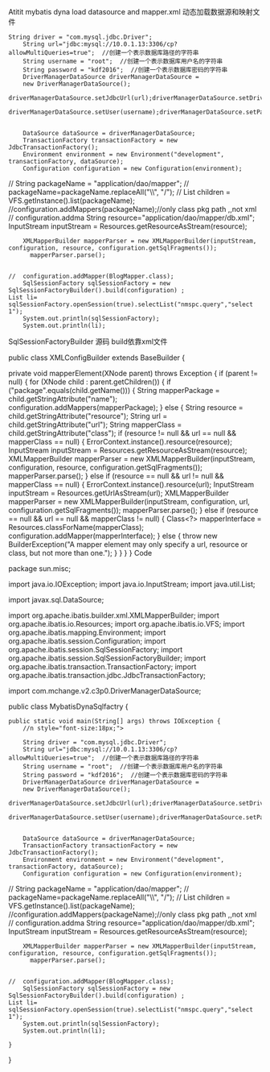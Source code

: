 Atitit mybatis  dyna load datasource  and mapper.xml 动态加载数据源和映射文件

	String driver = "com.mysql.jdbc.Driver";
		String url="jdbc:mysql://10.0.1.13:3306/cp?allowMultiQueries=true";  //创建一个表示数据库路径的字符串
		String username = "root";  //创建一个表示数据库用户名的字符串
		String password = "kdf2016";  //创建一个表示数据库密码的字符串
		DriverManagerDataSource driverManagerDataSource = 
		new DriverManagerDataSource();
		driverManagerDataSource.setJdbcUrl(url);driverManagerDataSource.setDriverClass(driver);
		driverManagerDataSource.setUser(username);driverManagerDataSource.setPassword(password);
		
		
		DataSource dataSource = driverManagerDataSource;
		TransactionFactory transactionFactory = new JdbcTransactionFactory();
		Environment environment = new Environment("development", transactionFactory, dataSource);
		Configuration configuration = new Configuration(environment);
//		String packageName = "application/dao/mapper";
//		packageName=packageName.replaceAll("\\\\", "/");
	//	 List<String> children = VFS.getInstance().list(packageName);
		//configuration.addMappers(packageName);//only class pkg path ,,not xml
	//	configuration.addma
		 String resource="application/dao/mapper/db.xml";
		  InputStream inputStream = Resources.getResourceAsStream(resource);
         
		XMLMapperBuilder mapperParser = new XMLMapperBuilder(inputStream, configuration, resource, configuration.getSqlFragments());
          mapperParser.parse();
		 
		 
	//	configuration.addMapper(BlogMapper.class);
		SqlSessionFactory sqlSessionFactory = new SqlSessionFactoryBuilder().build(configuration) ;
	List li=	sqlSessionFactory.openSession(true).selectList("nmspc.query","select 1");
		System.out.println(sqlSessionFactory);
		System.out.println(li);




SqlSessionFactoryBuilder 源码 build依靠xml文件

public class XMLConfigBuilder extends BaseBuilder {

  private void mapperElement(XNode parent) throws Exception {
    if (parent != null) {
      for (XNode child : parent.getChildren()) {
        if ("package".equals(child.getName())) {
          String mapperPackage = child.getStringAttribute("name");
          configuration.addMappers(mapperPackage);
        } else {
          String resource = child.getStringAttribute("resource");
          String url = child.getStringAttribute("url");
          String mapperClass = child.getStringAttribute("class");
          if (resource != null && url == null && mapperClass == null) {
            ErrorContext.instance().resource(resource);
            InputStream inputStream = Resources.getResourceAsStream(resource);
            XMLMapperBuilder mapperParser = new XMLMapperBuilder(inputStream, configuration, resource, configuration.getSqlFragments());
            mapperParser.parse();
          } else if (resource == null && url != null && mapperClass == null) {
            ErrorContext.instance().resource(url);
            InputStream inputStream = Resources.getUrlAsStream(url);
            XMLMapperBuilder mapperParser = new XMLMapperBuilder(inputStream, configuration, url, configuration.getSqlFragments());
            mapperParser.parse();
          } else if (resource == null && url == null && mapperClass != null) {
            Class<?> mapperInterface = Resources.classForName(mapperClass);
            configuration.addMapper(mapperInterface);
          } else {
            throw new BuilderException("A mapper element may only specify a url, resource or class, but not more than one.");
          }
        }
      }
    }
Code


package sun.misc;

import java.io.IOException;
import java.io.InputStream;
import java.util.List;

import javax.sql.DataSource;

import org.apache.ibatis.builder.xml.XMLMapperBuilder;
import org.apache.ibatis.io.Resources;
import org.apache.ibatis.io.VFS;
import org.apache.ibatis.mapping.Environment;
import org.apache.ibatis.session.Configuration;
import org.apache.ibatis.session.SqlSessionFactory;
import org.apache.ibatis.session.SqlSessionFactoryBuilder;
import org.apache.ibatis.transaction.TransactionFactory;
import org.apache.ibatis.transaction.jdbc.JdbcTransactionFactory;
 

import com.mchange.v2.c3p0.DriverManagerDataSource;

public class MybatisDynaSqlfactry {

	public static void main(String[] args) throws IOException {
		//n style="font-size:18px;">
		
		String driver = "com.mysql.jdbc.Driver";
		String url="jdbc:mysql://10.0.1.13:3306/cp?allowMultiQueries=true";  //创建一个表示数据库路径的字符串
		String username = "root";  //创建一个表示数据库用户名的字符串
		String password = "kdf2016";  //创建一个表示数据库密码的字符串
		DriverManagerDataSource driverManagerDataSource = 
		new DriverManagerDataSource();
		driverManagerDataSource.setJdbcUrl(url);driverManagerDataSource.setDriverClass(driver);
		driverManagerDataSource.setUser(username);driverManagerDataSource.setPassword(password);
		
		
		DataSource dataSource = driverManagerDataSource;
		TransactionFactory transactionFactory = new JdbcTransactionFactory();
		Environment environment = new Environment("development", transactionFactory, dataSource);
		Configuration configuration = new Configuration(environment);
//		String packageName = "application/dao/mapper";
//		packageName=packageName.replaceAll("\\\\", "/");
	//	 List<String> children = VFS.getInstance().list(packageName);
		//configuration.addMappers(packageName);//only class pkg path ,,not xml
	//	configuration.addma
		 String resource="application/dao/mapper/db.xml";
		  InputStream inputStream = Resources.getResourceAsStream(resource);
         
		XMLMapperBuilder mapperParser = new XMLMapperBuilder(inputStream, configuration, resource, configuration.getSqlFragments());
          mapperParser.parse();
		 
		 
	//	configuration.addMapper(BlogMapper.class);
		SqlSessionFactory sqlSessionFactory = new SqlSessionFactoryBuilder().build(configuration) ;
	List li=	sqlSessionFactory.openSession(true).selectList("nmspc.query","select 1");
		System.out.println(sqlSessionFactory);
		System.out.println(li);

	}

}

